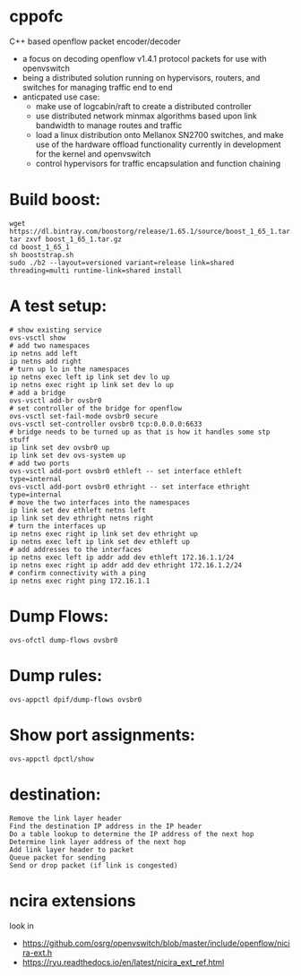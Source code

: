 # cppofc
C++ based openflow packet encoder/decoder

* a focus on decoding openflow v1.4.1 protocol packets for use with openvswitch
* being a distributed solution running on hypervisors, routers, and switches for managing traffic end to end
* anticpated use case: 
  * make use of logcabin/raft to create a distributed controller
  * use distributed network minmax algorithms based upon link bandwidth to manage routes and traffic
  * load a linux distribution onto Mellanox SN2700 switches, and make use of the hardware offload functionality currently in development for the kernel and openvswitch
  * control hypervisors for traffic encapsulation and function chaining

# Build boost:
```
wget https://dl.bintray.com/boostorg/release/1.65.1/source/boost_1_65_1.tar.gz
tar zxvf boost_1_65_1.tar.gz
cd boost_1_65_1
sh booststrap.sh
sudo ./b2 --layout=versioned variant=release link=shared threading=multi runtime-link=shared install
```

# A test setup:
```
# show existing service
ovs-vsctl show
# add two namespaces
ip netns add left
ip netns add right
# turn up lo in the namespaces
ip netns exec left ip link set dev lo up
ip netns exec right ip link set dev lo up
# add a bridge
ovs-vsctl add-br ovsbr0
# set controller of the bridge for openflow
ovs-vsctl set-fail-mode ovsbr0 secure
ovs-vsctl set-controller ovsbr0 tcp:0.0.0.0:6633
# bridge needs to be turned up as that is how it handles some stp stuff
ip link set dev ovsbr0 up
ip link set dev ovs-system up
# add two ports
ovs-vsctl add-port ovsbr0 ethleft -- set interface ethleft type=internal
ovs-vsctl add-port ovsbr0 ethright -- set interface ethright type=internal
# move the two interfaces into the namespaces
ip link set dev ethleft netns left
ip link set dev ethright netns right
# turn the interfaces up
ip netns exec right ip link set dev ethright up
ip netns exec left ip link set dev ethleft up
# add addresses to the interfaces
ip netns exec left ip addr add dev ethleft 172.16.1.1/24
ip netns exec right ip addr add dev ethright 172.16.1.2/24
# confirm connectivity with a ping
ip netns exec right ping 172.16.1.1
```


# Dump Flows:

    ovs-ofctl dump-flows ovsbr0

# Dump rules:

    ovs-appctl dpif/dump-flows ovsbr0

# Show port assignments:

    ovs-appctl dpctl/show

# destination:

    Remove the link layer header
    Find the destination IP address in the IP header
    Do a table lookup to determine the IP address of the next hop
    Determine link layer address of the next hop
    Add link layer header to packet
    Queue packet for sending
    Send or drop packet (if link is congested)

# ncira extensions
 look in 
 * https://github.com/osrg/openvswitch/blob/master/include/openflow/nicira-ext.h
 * https://ryu.readthedocs.io/en/latest/nicira_ext_ref.html
